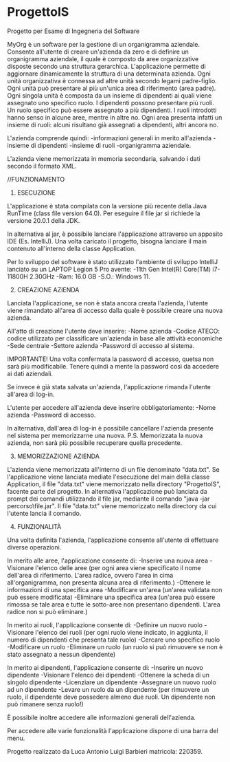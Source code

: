 # ProgettoIS
Progetto per Esame di Ingegneria del Software

MyOrg è un software per la gestione di un organigramma aziendale. 
Consente all'utente di creare un'azienda da zero e di definire un organigramma aziendale, il quale è composto da aree organizzative disposte secondo una struttura gerarchica.
L'applicazione permette di aggiornare dinamicamente la struttura di una determinata azienda. 
Ogni unità organizzativa è connessa ad altre unità secondo legami padre-figlio. Ogni unità può presentare al più un'unica area di riferimento (area padre).
Ogni singola unità è composta da un insieme di dipendenti ai quali viene assegnato uno specifico ruolo.
I dipendenti possono presentare più ruoli. Un ruolo specifico può essere assegnato a più dipendenti.
I ruoli introdotti hanno senso in alcune aree, mentre in altre no. Ogni area presenta infatti un insieme di ruoli: alcuni risultano già assegnati a dipendenti, altri ancora no.

L'azienda comprende quindi:
-informazioni generali in merito all'azienda
-insieme di dipendenti
-insieme di ruoli
-organigramma aziendale.

L'azienda viene memorizzata in memoria secondaria, salvando i dati secondo il formato XML.

//FUNZIONAMENTO

1) ESECUZIONE

L'applicazione è stata compilata con la versione più recente della Java RunTime (class file version 64.0). Per eseguire il file jar si richiede la versione 20.0.1 della JDK.

In alternativa al jar, è possibile lanciare l'applicazione attraverso un apposito IDE (Es. IntelliJ).
Una volta caricato il progetto, bisogna lanciare il main contenuto all'interno della classe Application.

Per lo sviluppo del software è stato utilizzato l'ambiente di sviluppo IntelliJ lanciato su un LAPTOP Legion 5 Pro avente:
-11th Gen Intel(R) Core(TM) i7-11800H 2.30GHz 
-Ram: 16.0 GB 
-S.O.: Windows 11.

2) CREAZIONE AZIENDA

Lanciata l'applicazione, se non è stata ancora creata l'azienda, l'utente viene rimandato all'area di accesso dalla quale è possibile creare una nuova azienda. 

All'atto di creazione l'utente deve inserire:
-Nome azienda
-Codice ATECO: codice utilizzato per classificare un'azienda in base alle attività economiche
-Sede centrale
-Settore azienda
-Password di accesso al sistema.

IMPORTANTE!
Una volta confermata la password di accesso, quetsa non sarà più modificabile. Tenere quindi a mente la password così da accedere ai dati aziendali.

Se invece è già stata salvata un'azienda, l'applicazione rimanda l'utente all'area di log-in.

L'utente per accedere all'azienda deve inserire obbligatoriamente:
-Nome azienda
-Password di accesso.

In alternativa, dall'area di log-in è possibile cancellare l'azienda presente nel sistema per memorizzarne una nuova.
P.S. Memorizzata la nuova azienda, non sarà più possibile recuperare quella precedente.

3) MEMORIZZAZIONE AZIENDA

L'azienda viene memorizzata all'interno di un file denominato "data.txt". 
Se l'applicazione viene lanciata mediate l'esecuzione del main della classe Application, il file "data.txt" viene memorizzato nella directory "ProgettoIS", facente parte del progetto. 
In alternativa l'applicazione può lanciata da prompt dei comandi utilizzando il file jar, mediante il comando "java -jar percorso\file.jar".
Il file "data.txt" viene memorizzato nella directory da cui l'utente lancia il comando.

4) FUNZIONALITÀ

Una volta definita l'azienda, l'applicazione consente all'utente di effettuare diverse operazioni.

In merito alle aree, l'applicazione consente di:
-Inserire una nuova area
-Visionare l'elenco delle aree (per ogni area viene specificato il nome dell'area di riferimento. L'area radice, ovvero l'area in cima all'organigramma, non presenta alcuna area di riferimento.)
-Ottenere le informazioni di una specifica area
-Modificare un'area (un'area validata non può essere modificata)
-Eliminare una specifica area (un'area può essere rimossa se tale area e tutte le sotto-aree non presentano dipendenti. L'area radice non si può eliminare.)

In merito ai ruoli, l'applicazione consente di:
-Definire un nuovo ruolo
-Visionare l'elenco dei ruoli (per ogni ruolo viene indicato, in aggiunta, il numero di dipendenti che presenta tale ruolo)
-Cercare uno specifico ruolo
-Modificare un ruolo
-Eliminare un ruolo (un ruolo si può rimuovere se non è stato assegnato a nessun dipendente)

In merito ai dipendenti, l'applicazione consente di:
-Inserire un nuovo dipendente
-Visionare l'elenco dei dipendenti
-Ottenere la scheda di un singolo dipendente
-Licenziare un dipendente
-Assegnare un nuovo ruolo ad un dipendente
-Levare un ruolo da un dipendente (per rimuovere un ruolo, il dipendente deve possedere almeno due ruoli. Un dipendente non può rimanere senza ruolo!)

È possibile inoltre accedere alle informazioni generali dell'azienda.

Per accedere alle varie funzionalità l'applicazione dispone di una barra del menu. 


Progetto realizzato da Luca Antonio Luigi Barbieri matricola: 220359.
